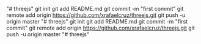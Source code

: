 "# threejs"  git init git add README.md git commit -m "first commit" git remote add origin https://github.com/xrafaelcruz/threejs.git git push -u origin master
"# threejs"  git init git add README.md git commit -m "first commit" git remote add origin https://github.com/xrafaelcruz/threejs.git git push -u origin master 
"# threejs" 
